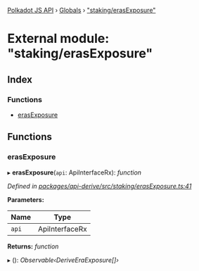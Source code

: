 [Polkadot JS API](../README.md) › [Globals](../globals.md) › ["staking/erasExposure"](_staking_erasexposure_.md)

# External module: "staking/erasExposure"

## Index

### Functions

* [erasExposure](_staking_erasexposure_.md#erasexposure)

## Functions

###  erasExposure

▸ **erasExposure**(`api`: ApiInterfaceRx): *function*

*Defined in [packages/api-derive/src/staking/erasExposure.ts:41](https://github.com/polkadot-js/api/blob/7051e20d5/packages/api-derive/src/staking/erasExposure.ts#L41)*

**Parameters:**

Name | Type |
------ | ------ |
`api` | ApiInterfaceRx |

**Returns:** *function*

▸ (): *Observable‹DeriveEraExposure[]›*
